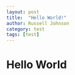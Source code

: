 ```yaml
---
layout: post
title:  "Hello World!"
author: Russell Johnson
category: test
tags: [test]
---
```


# Hello World